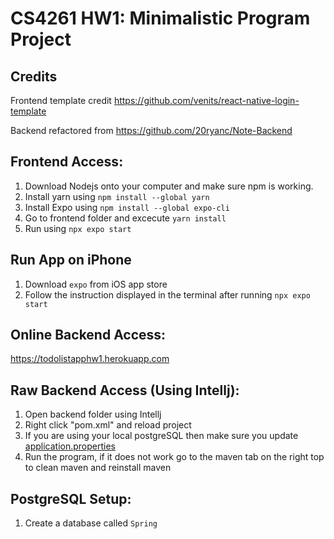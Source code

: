 # CS4261 HW1: Minimalistic Program Project

## Credits
Frontend template credit https://github.com/venits/react-native-login-template

Backend refactored from https://github.com/20ryanc/Note-Backend

## Frontend Access:
1. Download Nodejs onto your computer and make sure npm is working. 
2. Install yarn using ```npm install --global yarn```
3. Install Expo using ```npm install --global expo-cli```
4. Go to frontend folder and excecute ```yarn install```
5. Run using ```npx expo start```

## Run App on iPhone
1. Download ```expo``` from iOS app store
2. Follow the instruction displayed in the terminal after running ```npx expo start```

## Online Backend Access:
https://todolistapphw1.herokuapp.com

## Raw Backend Access (Using Intellj):
1. Open backend folder using Intellj
2. Right click "pom.xml" and reload project
3. If you are using your local postgreSQL then make sure you update [application.properties](Backend/src/main/resources/application.properties)
3. Run the program, if it does not work go to the maven tab on the right top to clean maven and reinstall maven

## PostgreSQL Setup:
1. Create a database called ```Spring```
